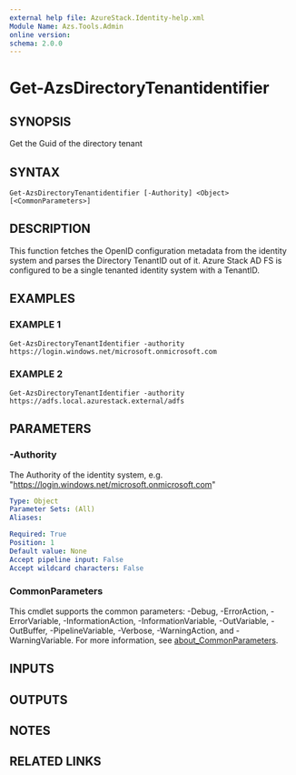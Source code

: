 ```yaml
---
external help file: AzureStack.Identity-help.xml
Module Name: Azs.Tools.Admin
online version:
schema: 2.0.0
---
```


# Get-AzsDirectoryTenantidentifier

## SYNOPSIS
Get the Guid of the directory tenant

## SYNTAX

```
Get-AzsDirectoryTenantidentifier [-Authority] <Object> [<CommonParameters>]
```

## DESCRIPTION
This function fetches the OpenID configuration metadata from the identity system and parses the Directory TenantID out of it. 
Azure Stack AD FS is configured to be a single tenanted identity system with a TenantID.

## EXAMPLES

### EXAMPLE 1
```
Get-AzsDirectoryTenantIdentifier -authority https://login.windows.net/microsoft.onmicrosoft.com
```

### EXAMPLE 2
```
Get-AzsDirectoryTenantIdentifier -authority https://adfs.local.azurestack.external/adfs
```

## PARAMETERS

### -Authority
The Authority of the identity system, e.g.
"https://login.windows.net/microsoft.onmicrosoft.com"

```yaml
Type: Object
Parameter Sets: (All)
Aliases:

Required: True
Position: 1
Default value: None
Accept pipeline input: False
Accept wildcard characters: False
```

### CommonParameters
This cmdlet supports the common parameters: -Debug, -ErrorAction, -ErrorVariable, -InformationAction, -InformationVariable, -OutVariable, -OutBuffer, -PipelineVariable, -Verbose, -WarningAction, and -WarningVariable. For more information, see [about_CommonParameters](http://go.microsoft.com/fwlink/?LinkID=113216).

## INPUTS

## OUTPUTS

## NOTES

## RELATED LINKS
